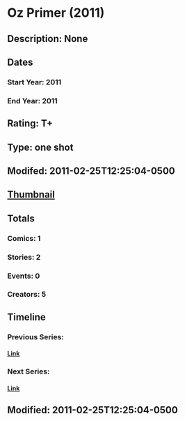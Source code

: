 # Oz Primer (2011)
## Description: None
## Dates
### Start Year: 2011
### End Year: 2011
## Rating: T+
## Type: one shot
## Modifed: 2011-02-25T12:25:04-0500
## [Thumbnail](http://i.annihil.us/u/prod/marvel/i/mg/b/40/image_not_available.jpg)
## Totals
### Comics: 1
### Stories: 2
### Events: 0
### Creators: 5
## Timeline
### Previous Series: 
#### [Link]()
### Next Series: 
#### [Link]()
## Modified: 2011-02-25T12:25:04-0500